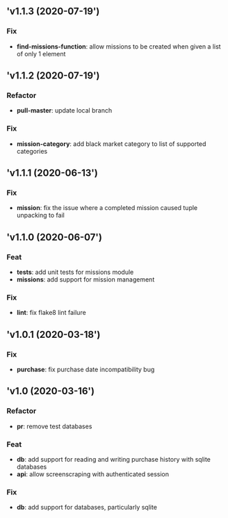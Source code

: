 ## 'v1.1.3 (2020-07-19')

### Fix

- **find-missions-function**: allow missions to be created when given a list of only 1 element

## 'v1.1.2 (2020-07-19')

### Refactor

- **pull-master**: update local branch

### Fix

- **mission-category**: add black market category to list of supported categories

## 'v1.1.1 (2020-06-13')

### Fix

- **mission**: fix the issue where a completed mission caused tuple unpacking to fail

## 'v1.1.0 (2020-06-07')

### Feat

- **tests**: add unit tests for missions module
- **missions**: add support for mission management

### Fix

- **lint**: fix flake8 lint failure

## 'v1.0.1 (2020-03-18')

### Fix

- **purchase**: fix purchase date incompatibility bug

## 'v1.0 (2020-03-16')

### Refactor

- **pr**: remove test databases

### Feat

- **db**: add support for reading and writing purchase history with sqlite databases
- **api**: allow screenscraping with authenticated session

### Fix

- **db**: add support for databases, particularly sqlite
